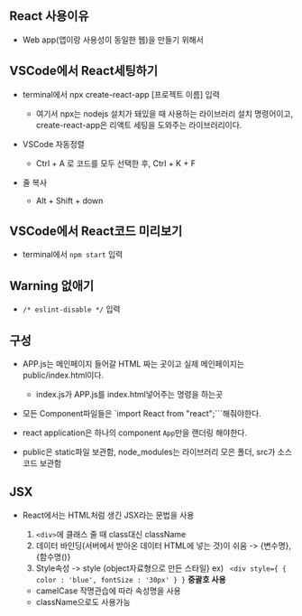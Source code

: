 ## React 사용이유
- Web app(앱이랑 사용성이 동일한 웹)을 만들기 위해서 

## VSCode에서 React세팅하기
- terminal에서 npx create-react-app [프로젝트 이름] 입력
  - 여기서 npx는 nodejs 설치가 돼있을 때 사용하는 라이브러리 설치 명령어이고, create-react-app은 리액트 세팅을 도와주는 라이브러리이다.

- VSCode 자동정렬
  - Ctrl + A 로 코드를 모두 선택한 후, Ctrl + K + F

- 줄 복사
  - Alt + Shift + down
  
## VSCode에서 React코드 미리보기
- terminal에서 ```npm start``` 입력

## Warning 없애기
- ```/* eslint-disable */``` 입력

## 구성
- APP.js는 메인페이지 들어갈 HTML 짜는 곳이고 실제 메인페이지는 public/index.html이다.
  - index.js가 APP.js를 index.html넣어주는 명령을 하는곳
  
- 모든 Component파일들은 `import React from "react";```해줘야한다.
- react application은 하나의 component ```App```만을 랜더링 해야한다.
- public은 static파일 보관함, node_modules는 라이브러리 모은 폴더, src가 소스코드 보관함

## JSX
- React에서는 HTML처럼 생긴 JSX라는 문법을 사용
 
  1. ```<div>```에 클래스 줄 때 class대신 className
  2. 데이터 바인딩(서버에서 받아온 데이터 HTML에 넣는 것)이 쉬움 -> {변수명}, {함수명()}
  3. Style속성 -> style {object자료형으로 만든 스타일} ex) ``` <div style={ { color : 'blue', fontSize : '30px' } }```  **중괄호 사용**
    - camelCase 작명관습에 따라 속성명을 사용
    - className으로도 사용가능 



